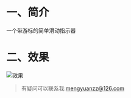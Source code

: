 # 一、简介
一个带游标的简单滑动指示器
# 二、效果

![效果](https://github.com/z593492734/HorizontallScrollView/blob/master/ScrollTipView/scrolltip.gif)

>有疑问可以联系我:mengyuanzz@126.com
